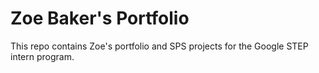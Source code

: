 # Zoe Baker's Portfolio

This repo contains Zoe's portfolio and SPS projects for the Google STEP intern program. 